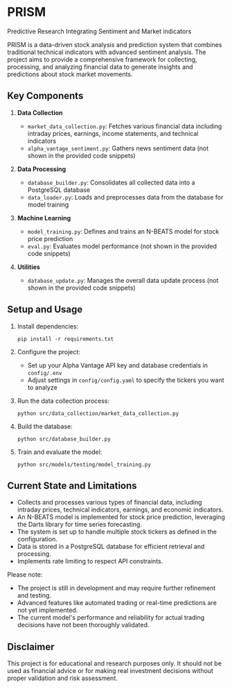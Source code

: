 # PRISM

Predictive Research Integrating Sentiment and Market indicators

PRISM is a data-driven stock analysis and prediction system that combines traditional technical indicators with advanced sentiment analysis. The project aims to provide a comprehensive framework for collecting, processing, and analyzing financial data to generate insights and predictions about stock market movements.

## Key Components

1. **Data Collection**
   - `market_data_collection.py`: Fetches various financial data including intraday prices, earnings, income statements, and technical indicators
   - `alpha_vantage_sentiment.py`: Gathers news sentiment data (not shown in the provided code snippets)

2. **Data Processing**
   - `database_builder.py`: Consolidates all collected data into a PostgreSQL database
   - `data_loader.py`: Loads and preprocesses data from the database for model training

3. **Machine Learning**
   - `model_training.py`: Defines and trains an N-BEATS model for stock price prediction
   - `eval.py`: Evaluates model performance (not shown in the provided code snippets)

4. **Utilities**
   - `database_update.py`: Manages the overall data update process (not shown in the provided code snippets)

## Setup and Usage

1. Install dependencies:
   ```
   pip install -r requirements.txt
   ```

2. Configure the project:
   - Set up your Alpha Vantage API key and database credentials in `config/.env`
   - Adjust settings in `config/config.yaml` to specify the tickers you want to analyze

3. Run the data collection process:
   ```
   python src/data_collection/market_data_collection.py
   ```

4. Build the database:
   ```
   python src/database_builder.py
   ```

5. Train and evaluate the model:
   ```
   python src/models/testing/model_training.py
   ```

## Current State and Limitations

- Collects and processes various types of financial data, including intraday prices, technical indicators, earnings, and economic indicators.
- An N-BEATS model is implemented for stock price prediction, leveraging the Darts library for time series forecasting.
- The system is set up to handle multiple stock tickers as defined in the configuration.
- Data is stored in a PostgreSQL database for efficient retrieval and processing.
- Implements rate limiting to respect API constraints.

Please note:
- The project is still in development and may require further refinement and testing.
- Advanced features like automated trading or real-time predictions are not yet implemented.
- The current model's performance and reliability for actual trading decisions have not been thoroughly validated.

## Disclaimer

This project is for educational and research purposes only. It should not be used as financial advice or for making real investment decisions without proper validation and risk assessment.
